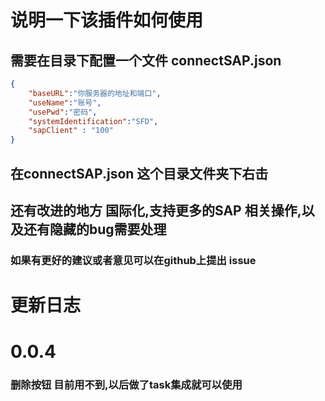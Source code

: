 # 说明一下该插件如何使用
## 需要在目录下配置一个文件 connectSAP.json
```json
{
    "baseURL":"你服务器的地址和端口",
    "useName":"账号",
    "usePwd":"密码",
    "systemIdentification":"SFD",
    "sapClient" : "100"
}
```
## 在connectSAP.json 这个目录文件夹下右击






## 还有改进的地方 国际化,支持更多的SAP 相关操作,以及还有隐藏的bug需要处理
### 如果有更好的建议或者意见可以在github上提出 issue

# 更新日志
# 0.0.4
### 删除按钮 目前用不到,以后做了task集成就可以使用